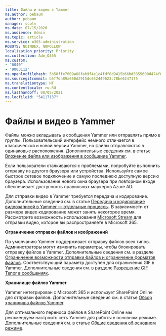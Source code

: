 ```yaml
---
title: Файлы и видео в Yammer
ms.author: pebaum
author: pebaum
manager: scotv
ms.date: 07/15/2020
ms.audience: Admin
ms.topic: article
ms.service: o365-administration
ROBOTS: NOINDEX, NOFOLLOW
localization_priority: Priority
ms.collection: Adm_O365
ms.custom:
- "6040"
- "9003112"
ms.openlocfilehash: 5b58ffe7669a08fab9f4e1c4fdf8d9415b66bd3355608d474f8c3fc398b1e7d0
ms.sourcegitcommit: b5f7da89a650d2915dc652449623c78be6247175
ms.translationtype: HT
ms.contentlocale: ru-RU
ms.lasthandoff: 08/05/2021
ms.locfileid: "54117137"
---
```

# <a name="files-and-videos-in-yammer"></a>Файлы и видео в Yammer

Файлы можно вкладывать в сообщения Yammer или отправлять прямо в группы. Пользовательский интерфейс немного отличается в классической и новой версии Yammer, но файлы отправляются в одинаковые расположения. Дополнительные сведения см. в статье [Вложение файла или изображения в сообщение Yammer](https://support.microsoft.com/office/attach-a-file-or-image-to-a-yammer-message-f576d4d1-ad66-4ce4-9c43-46cf75978dbf).  

Если пользователи сталкиваются с проблемами, попробуйте выполнить отправку из другого браузера или устройства. Используйте самое быстрое сетевое подключение и самую последнюю доступную версию браузера. Использование нового окна браузера при повторном входе обеспечивает доступность правильных маркеров Azure AD.

Для отправки видео в Yammer требуется передача и кодирование. Дополнительные сведения см. в статье [Передача и кодирование видеозаписей в Yammer — отдельные процессы](https://support.microsoft.com/office/video-posts-in-yammer-upload-and-encode-separately-5b3a348e-3a0a-4c4b-95b1-eabdf245ba25). В зависимости от размера видео кодирование может занять некоторое время. Рассмотрите возможность использования [Microsoft Stream](https://docs.microsoft.com/stream/overview) для отправки видео, которое вы распространяете в Microsoft 365.

**Ограничение отправки файлов и изображений**

По умолчанию Yammer поддерживает отправку файлов всех типов. Администраторы могут изменить параметры, чтобы блокировать отправку файлов в Yammer. Дополнительные сведения см. в разделе [Ограничение возможности отправки файлов и ограничение форматов файлов](https://docs.microsoft.com/yammer/configure-your-yammer-network/configure-yammer#restrict-who-can-upload-files-and-limit-file-formats). Соответствующий параметр доступен для ограничения GIF в Yammer. Дополнительные сведения см. в разделе [Разрешение GIF Tenor в сообщениях](https://docs.microsoft.com/yammer/configure-your-yammer-network/configure-yammer#allow-tenor-gifs-in-messages).

**Хранилище файлов Yammer**

Yammer интегрирован с Microsoft 365 и использует SharePoint Online для отправки файлов. Дополнительные сведения см. в статье [Обзор хранилища файлов Yammer](https://docs.microsoft.com/yammer/get-started-with-yammer/file-storage). 

Для оптимального переноса файлов в SharePoint Online мы рекомендуем настроить сеть Yammer для работы в основном режиме. Дополнительные сведения см. в статье [Общие сведения об основном режиме](https://docs.microsoft.com/yammer/configure-your-yammer-network/overview-native-mode). 